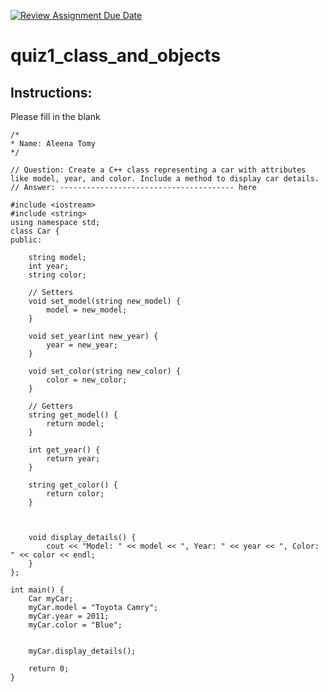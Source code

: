 [![Review Assignment Due Date](https://classroom.github.com/assets/deadline-readme-button-24ddc0f5d75046c5622901739e7c5dd533143b0c8e959d652212380cedb1ea36.svg)](https://classroom.github.com/a/tYncE4AO)
# quiz1_class_and_objects

## Instructions:
Please fill in the blank
```cplus
/*
* Name: Aleena Tomy
*/

// Question: Create a C++ class representing a car with attributes like model, year, and color. Include a method to display car details.
// Answer: --------------------------------------- here

#include <iostream>
#include <string>
using namespace std;
class Car {
public:
    
    string model;
    int year;
    string color;

    // Setters
    void set_model(string new_model) {
        model = new_model;
    }

    void set_year(int new_year) {
        year = new_year;
    }

    void set_color(string new_color) {
        color = new_color;
    }

    // Getters
    string get_model() {
        return model;
    }

    int get_year() {
        return year;
    }

    string get_color() {
        return color;
    }



    void display_details() {
        cout << "Model: " << model << ", Year: " << year << ", Color: " << color << endl;
    }
};

int main() {
    Car myCar;
    myCar.model = "Toyota Camry";
    myCar.year = 2011;
    myCar.color = "Blue";


    myCar.display_details();

    return 0;
}

```
